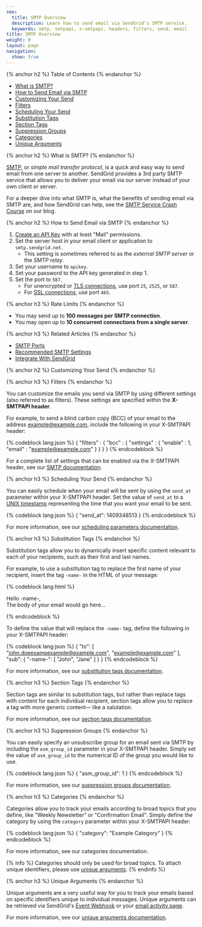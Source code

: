 ```yaml
---
seo:
  title: SMTP Overview
  description: Learn how to send email via SendGrid's SMTP service.
  keywords: smtp, smtpapi, x-smtpapi, headers, filters, send, email
title: SMTP Overview
weight: 0
layout: page
navigation:
  show: true
---
```


{% anchor h2 %}
Table of Contents
{% endanchor %}

* [What is SMTP?](#-What-is-SMTP)
* [How to Send Email via SMTP](#-How-to-Send-Email-via-SMTP)
* [Customizing Your Send](#-Customizing-Your-Send)
* [Filters](#-Filters)
* [Scheduling Your Send](#-Scheduling-Your-Send)
* [Substitution Tags](#-Substitution-Tags)
* [Section Tags](#-Section-Tags)
* [Suppression Groups](#-Suppression-Groups)
* [Categories](#-Categories)
* [Unique Arguments](#-Unique-Arguments)

{% anchor h2 %}
What is SMTP?
{% endanchor %}

[SMTP]({{root_url}}/Glossary/smtp.html), or _simple mail transfer protocol_, is a quick and easy way to send email from one server to another. SendGrid provides a 3rd party SMTP service that allows you to deliver your email via our server instead of your own client or server.

For a deeper dive into what SMTP is, what the benefits of sending email via SMTP are, and how SendGrid can help, see the [SMTP Service Crash Course](https://sendgrid.com/blog/smtp-service-crash-course/) on our blog.

{% anchor h2 %}
How to Send Email via SMTP
{% endanchor %}

1. [Create an API Key](https://app.sendgrid.com/settings/api_keys) with at least "Mail" permissions.
2. Set the server host in your email client or application to `smtp.sendgrid.net`.
    * This setting is sometimes referred to as the _external SMTP server_ or the _SMTP relay_.
3. Set your username to `apikey`.
4. Set your password to the API key generated in step 1.
5. Set the port to `587`.
    * For unencrypted or [TLS connections]({{root_url}}/Classroom/Basics/Email_Infrastructure/ssl_vs_tls.html), use port `25`, `2525`, or `587`.
    * For [SSL connections]({{root_url}}/Classroom/Basics/Email_Infrastructure/ssl_vs_tls.html), use port `465`.

{% anchor h3 %}
Rate Limits
{% endanchor %}

* You may send up to **100 messages per SMTP connection**.
* You may open up to **10 concurrent connections from a single server**.

{% anchor h3 %}
Related Articles
{% endanchor %}

* [SMTP Ports]({{root_url}}/Classroom/Basics/Email_Infrastructure/smtp_ports.html)
* [Recommended SMTP Settings]({{root_url}}/Classroom/Basics/Email_Infrastructure/recommended_smtp_settings.html)
* [Integrate With SendGrid]({{root_url}}/Integrate/index.html)

{% anchor h2 %}
Customizing Your Send
{% endanchor %}

{% anchor h3 %}
Filters
{% endanchor %}

You can customize the emails you send via SMTP by using different settings (also referred to as filters). These settings are specified within the **X-SMTPAPI header**.

For example, to send a blind carbon copy (BCC) of your email to the address example@example.com, include the following in your X-SMTPAPI header:

{% codeblock lang:json %}
{
  "filters" : {
    "bcc" : {
      "settings" : {
        "enable" : 1,
        "email" : "example@example.com"
      }
    }
  }
}
{% endcodeblock %}

For a complete list of settings that can be enabled via the X-SMTPAPI header, see our [SMTP documentation]({{root_url}}/API_Reference/SMTP_API/apps.html).

{% anchor h3 %}
Scheduling Your Send
{% endanchor %}

You can easily schedule when your email will be sent by using the `send_at` parameter within your X-SMTPAPI header. Set the value of `send_at` to a [UNIX timestamp](https://en.wikipedia.org/wiki/Unix_time) representing the time that you want your email to be sent.

{% codeblock lang:json %}
{
  "send_at": 1409348513
}
{% endcodeblock %}

For more information, see our [scheduling parameters documentation]({{root_url}}/API_Reference/SMTP_API/scheduling_parameters.html).

{% anchor h3 %}
Substitution Tags
{% endanchor %}

Substitution tags allow you to dynamically insert specific content relevant to each of your recipients, such as their first and last names.

For example, to use a substitution tag to replace the first name of your recipient, insert the tag `-name-` in the HTML of your message:

{% codeblock lang:html %}
<html>
  <head></head>
  <body>
    <p>Hello -name-,<br>
        The body of your email would go here...
    </p>
  </body>
</html>
{% endcodeblock %}

To define the value that will replace the `-name-` tag, define the following in your X-SMTPAPI header:

{% codeblock lang:json %}
{
  "to": [
    "john.doeexampexample@example.com",
    "example@example.com"
  ],
  "sub": {
    "-name-": [
      "John",
      "Jane"
    ]
  }
}
{% endcodeblock %}

For more information, see our [substitution tags documentation]({{root_url}}/API_Reference/SMTP_API/substitution_tags.html).

{% anchor h3 %}
Section Tags
{% endanchor %}

Section tags are similar to substitution tags, but rather than replace tags with content for each individual recipient, section tags allow you to replace a tag with more generic content— like a salutation.

For more information, see our [section tags documentation]({{root_url}}/API_Reference/SMTP_API/section_tags.html).

{% anchor h3 %}
Suppression Groups
{% endanchor %}

You can easily specify an unsubscribe group for an email sent via SMTP by including the `asm_group_id` parameter in your X-SMTPAPI header. Simply set the value of `asm_group_id` to the numerical ID of the group you would like to use.

{% codeblock lang:json %}
{
  "asm_group_id": 1
}
{% endcodeblock %}

For more information, see our [suppression groups documentation]({{root_url}}/API_Reference/SMTP_API/suppressions.html).

{% anchor h3 %}
Categories
{% endanchor %}

Categories allow you to track your emails according to broad topics that you define, like "Weekly Newsletter" or "Confirmation Email". Simply define the category by using the `category` parameter within your X-SMTPAPI header:

{% codeblock lang:json %}
{
  "category": "Example Category"
}
{% endcodeblock %}

For more information, see our categories documentation.

{% info %}
Categories should only be used for broad topics. To attach unique identifiers, please use [unique arguments]({{root_url}}/API_Reference/SMTP_API/unique_arguments.html).
{% endinfo %}

{% anchor h3 %}
Unique Arguments
{% endanchor %}

Unique arguments are a very useful way for you to track your emails based on specific identifiers unique to individual messages. Unique arguments can be retrieved via SendGrid's [Event Webhook]({{root_url}}/API_Reference/Webhooks/event.html) or your [email activity page]({{root_url}}/User_Guide/email_activity.html).

For more information, see our [unique arguments documentation]({{root_url}}/API_Reference/SMTP_API/unique_arguments.html).
